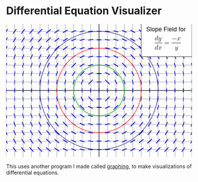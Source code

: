 # Differential Equation Visualizer

![example image](img.png)

This uses another program I made called [graphing](https://github.com/GComputeNerd/Graphing-Calc), to make visualizations of differential equations.
